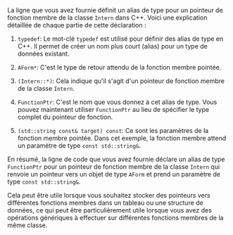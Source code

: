 La ligne que vous avez fournie définit un alias de type pour un pointeur de fonction membre de la classe `Intern` dans C++. Voici une explication détaillée de chaque partie de cette déclaration :

1. `typedef`: Le mot-clé `typedef` est utilisé pour définir des alias de type en C++. Il permet de créer un nom plus court (alias) pour un type de données existant.

2. `AForm*`: C'est le type de retour attendu de la fonction membre pointée.

3. `(Intern::*)`: Cela indique qu'il s'agit d'un pointeur de fonction membre de la classe `Intern`.

4. `FunctionPtr`: C'est le nom que vous donnez à cet alias de type. Vous pouvez maintenant utiliser `FunctionPtr` au lieu de spécifier le type complet du pointeur de fonction.

5. `(std::string const& target) const`: Ce sont les paramètres de la fonction membre pointée. Dans cet exemple, la fonction membre attend un paramètre de type `const std::string&`.

En résumé, la ligne de code que vous avez fournie déclare un alias de type `FunctionPtr` pour un pointeur de fonction membre de la classe `Intern` qui renvoie un pointeur vers un objet de type `AForm` et prend un paramètre de type `const std::string&`.

Cela peut être utile lorsque vous souhaitez stocker des pointeurs vers différentes fonctions membres dans un tableau ou une structure de données, ce qui peut être particulièrement utile lorsque vous avez des opérations génériques à effectuer sur différentes fonctions membres de la même classe.